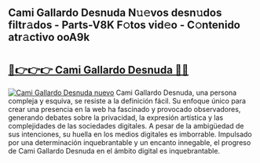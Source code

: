 ## Cami Gallardo Desnuda N𝚞𝚎vos desn𝚞dos filtr𝚊dos - Parts-V8K F𝚘tos vid𝚎o - C𝚘ntenido atr𝚊ctivo ooA9k

# <h2><a href="http://mb37wt.tromn.icu/?c=Cami+Gallardo+Desnuda">🔗👉👉👉 Cami Gallardo Desnuda 🔗🔗</a></h2>

[![Cami Gallardo Desnuda nuevo](https://i.imgur.com/pEAQMta.gif)](http://mb37wt.tromn.icu/?c=Cami+Gallardo+Desnuda)
Cami Gallardo Desnuda, una persona compleja y esquiva, se resiste a la definición fácil. Su enfoque único para crear una presencia en la web ha fascinado y provocado observadores, generando debates sobre la privacidad, la expresión artística y las complejidades de las sociedades digitales. A pesar de la ambigüedad de sus intenciones, su huella en los medios digitales es imborrable. Impulsado por una determinación inquebrantable y un encanto innegable, el progreso de Cami Gallardo Desnuda en el ámbito digital es inquebrantable.
